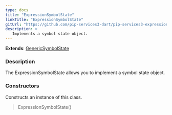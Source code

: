 ```yaml
---
type: docs
title: "ExpressionSymbolState"
linkTitle: "ExpressionSymbolState"
gitUrl: "https://github.com/pip-services3-dart/pip-services3-expressions-dart"
description: > 
   Implements a symbol state object.
---
```


**Extends**: [GenericSymbolState](../../../tokenizers/generic/generic_symbol_state)

### Description

The ExpressionSymbolState allows you to implement a symbol state object.


### Constructors
Constructs an instance of this class.

> ExpressionSymbolState()
